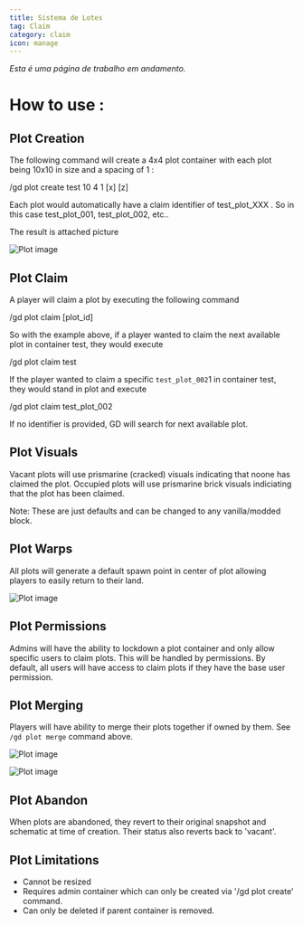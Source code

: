```yaml
---
title: Sistema de Lotes
tag: Claim
category: claim
icon: manage
---
```


_Esta é uma página de trabalho em andamento._

# How to use :

## Plot Creation
The following command will create a 4x4 plot container with each plot being 10x10 in size and a spacing of 1 :

/gd plot create test 10 4 1 [x] [z]​

Each plot would automatically have a claim identifier of test_plot_XXX . So in this case test_plot_001, test_plot_002, etc..

The result is attached picture

![Plot image](/plot-1.webp)


## Plot Claim
A player will claim a plot by executing the following command

/gd plot claim [plot_id]​

So with the example above, if a player wanted to claim the next available plot in container test, they would execute

/gd plot claim test​

If the player wanted to claim a specific `test_plot_002`1 in container test, they would stand in plot and execute

/gd plot claim test_plot_002​

If no identifier is provided, GD will search for next available plot.


## Plot Visuals
Vacant plots will use prismarine (cracked) visuals indicating that noone has claimed the plot.
Occupied plots will use prismarine brick visuals indiciating that the plot has been claimed.

Note: These are just defaults and can be changed to any vanilla/modded block.

## Plot Warps
All plots will generate a default spawn point in center of plot allowing players to easily return to their land.

![Plot image](/plot-2.webp)

## Plot Permissions
Admins will have the ability to lockdown a plot container and only allow specific users to claim plots. This will be handled by permissions. By default, all users will have access to claim plots if they have the base user permission.

## Plot Merging
Players will have ability to merge their plots together if owned by them. See `/gd plot merge` command above.

![Plot image](/plot-3.webp)

![Plot image](/plot-4.webp)

## Plot Abandon
When plots are abandoned, they revert to their original snapshot and schematic at time of creation. Their status also reverts back to 'vacant'.


## Plot Limitations
* Cannot be resized
* Requires admin container which can only be created via '/gd plot create' command.
* Can only be deleted if parent container is removed.